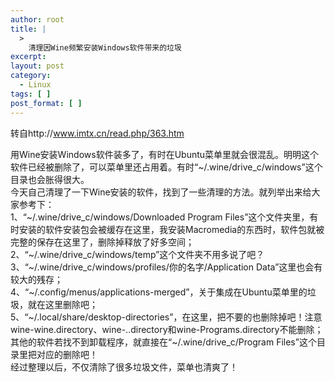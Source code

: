 ```yaml
---
author: root
title: |
  >
    清理因Wine频繁安装Windows软件带来的垃圾
excerpt:
layout: post
category:
  - Linux
tags: [ ]
post_format: [ ]
---
```

转自http://www.imtx.cn/read.php/363.htm 

用Wine安装Windows软件装多了，有时在Ubuntu菜单里就会很混乱。明明这个软件已经被删除了，可以菜单里还占用着。有时“~/.wine/drive_c/windows”这个目录也会胀得很大。  
今天自己清理了一下Wine安装的软件，找到了一些清理的方法。就列举出来给大家参考下：  
1、“~/.wine/drive_c/windows/Downloaded Program Files”这个文件夹里，有时安装的软件安装包会被缓存在这里，我安装Macromedia的东西时，软件包就被完整的保存在这里了，删除掉释放了好多空间；  
2、“~/.wine/drive_c/windows/temp”这个文件夹不用多说了吧？  
3、“~/.wine/drive_c/windows/profiles/你的名字/Application Data”这里也会有较大的残存；  
4、“~/.config/menus/applications-merged”，关于集成在Ubuntu菜单里的垃圾，就在这里删除吧；  
5、“~/.local/share/desktop-directories”，在这里，把不要的也删除掉吧！注意wine-wine.directory、wine-..directory和wine-Programs.directory不能删除；  
其他的软件若找不到卸载程序，就直接在“~/.wine/drive_c/Program Files”这个目录里把对应的删除吧！  
经过整理以后，不仅清除了很多垃圾文件，菜单也清爽了！